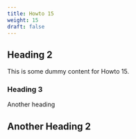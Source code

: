 ```yaml
---
title: Howto 15
weight: 15
draft: false
---
```


## Heading 2

This is some dummy content for Howto 15.

### Heading 3

Another heading

## Another Heading 2

